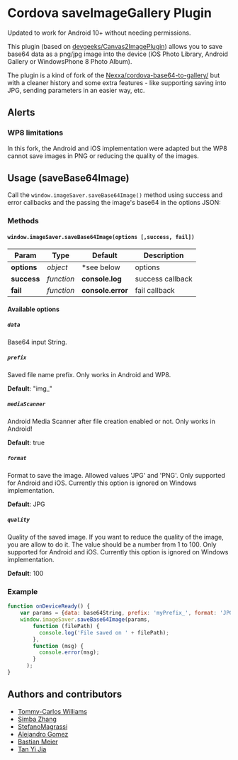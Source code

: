 # Cordova saveImageGallery Plugin
Updated to work for Android 10+ without needing permissions.

This plugin (based on [devgeeks/Canvas2ImagePlugin](http://github.com/devgeeks/Canvas2ImagePlugin)) allows you to save base64 data as a png/jpg image into the device (iOS Photo Library, Android Gallery or WindowsPhone 8 Photo Album).

The plugin is a kind of fork of the [Nexxa/cordova-base64-to-gallery/](http://github.com/Nexxa/cordova-base64-to-gallery) but with a cleaner history and some extra features - like supporting saving into JPG, sending parameters in an easier way, etc.

## Alerts

### WP8 limitations
In this fork, the Android and iOS implementation were adapted but the WP8 cannot save images in PNG or reducing the quality of the images.

## Usage (saveBase64Image)
Call the `window.imageSaver.saveBase64Image()` method using success and error callbacks and the passing the image's base64 in the options JSON:

### Methods
#### `window.imageSaver.saveBase64Image(options [,success, fail])`

Param       | Type       | Default           | Description
----------- | ---------- | ----------------- | ------------------
**options** | *object*   | \*see below       | options
**success** | *function* | **console.log**   | success callback
**fail**    | *function* | **console.error** | fail callback

#### Available options

##### `data`
Base64 input String.

##### `prefix`
Saved file name prefix. Only works in Android and WP8.

**Default**: "img_"

##### `mediaScanner`
Android Media Scanner after file creation enabled or not. Only works in Android!

**Default**: true

##### `format`
Format to save the image. Allowed values 'JPG' and 'PNG'. Only supported for Android and iOS. Currently this option is ignored on Windows implementation.

**Default**: JPG

##### `quality`
Quality of the saved image. If you want to reduce the quality of the image, you are allow to do it. The value should be a number from 1 to 100. Only supported for Android and iOS. Currently this option is ignored on Windows implementation.

**Default**: 100

### Example

```javascript
function onDeviceReady() {
    var params = {data: base64String, prefix: 'myPrefix_', format: 'JPG', quality: 80, mediaScanner: true};
    window.imageSaver.saveBase64Image(params,
        function (filePath) {
          console.log('File saved on ' + filePath);
        },
        function (msg) {
          console.error(msg);
        }
      );
}
```

## Authors and contributors
- [Tommy-Carlos Williams](http://github.com/devgeeks)
- [Simba Zhang](http://github.com/solderzzc)
- [StefanoMagrassi](http://github.com/StefanoMagrassi)
- [Alejandro Gomez](http://github.com/agomezmoron)
- [Bastian Meier](http://github.com/bastian-meier)
- [Tan Yi Jia](http://github.com/YeetJia)
